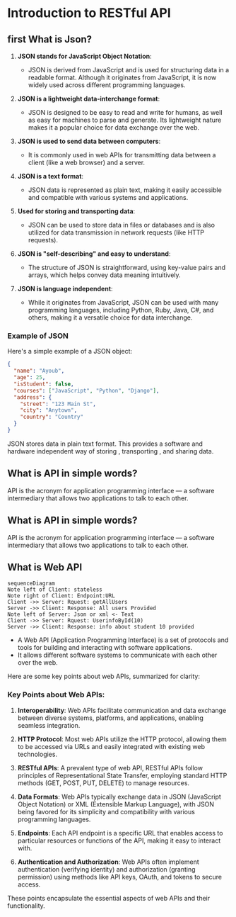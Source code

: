#  Introduction to RESTful API
## first What is Json?
1. **JSON stands for JavaScript Object Notation**:  
   - JSON is derived from JavaScript and is used for structuring data in a readable format. Although it originates from JavaScript, it is now widely used across different programming languages.

2. **JSON is a lightweight data-interchange format**:  
   - JSON is designed to be easy to read and write for humans, as well as easy for machines to parse and generate. Its lightweight nature makes it a popular choice for data exchange over the web.

3. **JSON is used to send data between computers**:  
   - It is commonly used in web APIs for transmitting data between a client (like a web browser) and a server.

4. **JSON is a text format**:  
   - JSON data is represented as plain text, making it easily accessible and compatible with various systems and applications.

5. **Used for storing and transporting data**:  
   - JSON can be used to store data in files or databases and is also utilized for data transmission in network requests (like HTTP requests).

6. **JSON is "self-describing" and easy to understand**:  
   - The structure of JSON is straightforward, using key-value pairs and arrays, which helps convey data meaning intuitively.

7. **JSON is language independent**:  
   - While it originates from JavaScript, JSON can be used with many programming languages, including Python, Ruby, Java, C#, and others, making it a versatile choice for data interchange.

### Example of JSON

Here's a simple example of a JSON object:

```json
{
  "name": "Ayoub",
  "age": 25,
  "isStudent": false,
  "courses": ["JavaScript", "Python", "Django"],
  "address": {
    "street": "123 Main St",
    "city": "Anytown",
    "country": "Country"
  }
}
```
JSON stores data in plain text format. This provides a software and hardware independent way of storing , transporting , and sharing data. 

##  What is API in simple words?
API is the acronym for application programming interface — a software intermediary that allows two applications to talk to each other.


##  What is API in simple words?
API is the acronym for application programming interface — a software intermediary that allows two applications to talk to each other.


## What is Web API 

```mermaid
sequenceDiagram
Note left of Client: stateless
Note right of Client: Endpoint:URL
Client ->> Server: Rquest: getAllUsers
Server ->> Client: Response: All users Provided 
Note left of Server: Json or xml <- Text
Client ->> Server: Rquest: UserinfoById(10) 
Server ->> Client: Response: info about student 10 provided

```

- A Web API (Application Programming Interface) is a set of protocols and tools for building and interacting with software applications.
- It allows different software systems to communicate with each other over the web.



Here are some key points about web APIs, summarized for clarity:

### Key Points about Web APIs:

1. **Interoperability**: Web APIs facilitate communication and data exchange between diverse systems, platforms, and applications, enabling seamless integration.

2. **HTTP Protocol**: Most web APIs utilize the HTTP protocol, allowing them to be accessed via URLs and easily integrated with existing web technologies.

3. **RESTful APIs**: A prevalent type of web API, RESTful APIs follow principles of Representational State Transfer, employing standard HTTP methods (GET, POST, PUT, DELETE) to manage resources.

4. **Data Formats**: Web APIs typically exchange data in JSON (JavaScript Object Notation) or XML (Extensible Markup Language), with JSON being favored for its simplicity and compatibility with various programming languages.

5. **Endpoints**: Each API endpoint is a specific URL that enables access to particular resources or functions of the API, making it easy to interact with.

6. **Authentication and Authorization**: Web APIs often implement authentication (verifying identity) and authorization (granting permission) using methods like API keys, OAuth, and tokens to secure access. 

These points encapsulate the essential aspects of web APIs and their functionality.

